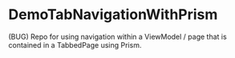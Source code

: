 # DemoTabNavigationWithPrism
(BUG) Repo for using navigation within a ViewModel / page that is contained in a TabbedPage using Prism.
